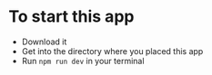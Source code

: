 # To start this app

- Download it
- Get into the directory where you placed this app
- Run `npm run dev` in your terminal
